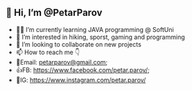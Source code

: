 ## 👋 Hi, I’m @PetarParov

- 👨‍💻 I’m currently learning JAVA programming @ SoftUni
- 👀 I’m interested in hiking, sporst, gaming and programming
- 👥 I’m looking to collaborate on new projects
- 📫 How to reach me 👇
- 📧Email: petarparov@gmail.com;
- 👍FB: https://www.facebook.com/petar.parov/;
- 📸IG: https://www.instagram.com/petar.parov/

<!--
**PetarParov/PetarParov** is a ✨ _special_ ✨ repository because its `README.md` (this file) appears on your GitHub profile.

Here are some ideas to get you started:

- 🔭 I’m currently working on ...
- 🌱 I’m currently learning ...
- 👯 I’m looking to collaborate on ...
- 🤔 I’m looking for help with ...
- 💬 Ask me about ...
- 📫 How to reach me: ...
- 😄 Pronouns: ...
- ⚡ Fun fact: ...
-->
